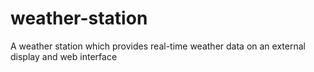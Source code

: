 # weather-station
A weather station which provides real-time weather data on an external display and web interface
